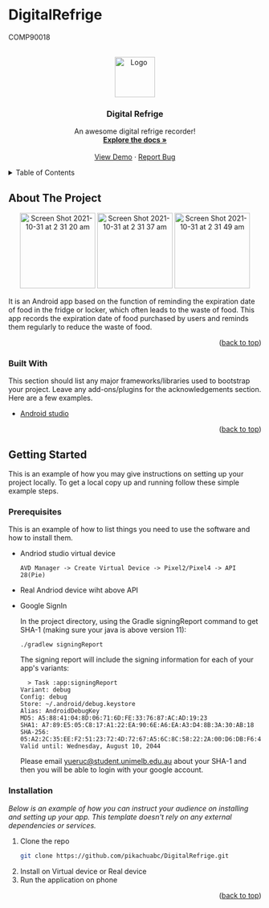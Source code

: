 # DigitalRefrige
COMP90018



<!-- PROJECT LOGO -->
<br />
<div align="center">
  <a>
    <img src="https://github.com/pikachuabc/DigitalRefrige/blob/master/app/src/main/res/mipmap-hdpi/ic_egg.png" alt="Logo" width="80" height="80">
  </a>

  <h3 align="center">Digital Refrige</h3>

  <p align="center">
    An awesome digital refrige recorder!
    <br />
    <a href="hhttps://github.com/pikachuabc/DigitalRefrige/edit/master/README.md"><strong>Explore the docs »</strong></a>
    <br />
    <br />
    <a href="https://github.com/pikachuabc/DigitalRefrige">View Demo</a>
    ·
    <a href="https://github.com/pikachuabc/DigitalRefrige/issues">Report Bug</a>
    
  </p>
</div>



<!-- TABLE OF CONTENTS -->
<details>
  <summary>Table of Contents</summary>
  <ol>
    <li>
      <a href="#about-the-project">About The Project</a>
      <ul>
        <li><a href="#built-with">Built With</a></li>
      </ul>
    </li>
    <li>
      <a href="#getting-started">Getting Started</a>
      <ul>
        <li><a href="#prerequisites">Prerequisites</a></li>
        <li><a href="#installation">Installation</a></li>
      </ul>
    </li>
    <li><a href="#usage">Usage</a></li>
    <li><a href="#contributing">Contributing</a></li>
    <li><a href="#license">License</a></li>
    <li><a href="#contact">Contact</a></li>
    <li><a href="#acknowledgments">Acknowledgments</a></li>
  </ol>
</details>



<!-- ABOUT THE PROJECT -->
## About The Project
<p align="center">

<img width="150" alt="Screen Shot 2021-10-31 at 2 31 20 am" src="https://user-images.githubusercontent.com/61958672/139539629-72a2f88b-20bf-4d8f-a876-96f401c75caa.png">
<img width="150" alt="Screen Shot 2021-10-31 at 2 31 37 am" src="https://user-images.githubusercontent.com/61958672/139539635-991c22d5-0d76-42f9-a300-b5b98dedf9d9.png">
<img width="150" alt="Screen Shot 2021-10-31 at 2 31 49 am" src="https://user-images.githubusercontent.com/61958672/139539617-247b68f5-9ed2-4c2c-a1b3-a1a4839a32fa.png">
</p>



It is an Android app based on the function of reminding the expiration date of food in the fridge or locker, which often leads to the waste of food. This app records the expiration date of food purchased by users and reminds them regularly to reduce the waste of food.

<p align="right">(<a href="#top">back to top</a>)</p>



### Built With

This section should list any major frameworks/libraries used to bootstrap your project. Leave any add-ons/plugins for the acknowledgements section. Here are a few examples.



* [Android studio](https://developer.android.com/)
<p align="right">(<a href="#top">back to top</a>)</p>



<!-- GETTING STARTED -->
## Getting Started

This is an example of how you may give instructions on setting up your project locally.
To get a local copy up and running follow these simple example steps.

### Prerequisites

This is an example of how to list things you need to use the software and how to install them.
* Andriod studio virtual device
  ```
  AVD Manager -> Create Virtual Device -> Pixel2/Pixel4 -> API 28(Pie)
  ```
* Real Andriod device wiht above API
* Google SignIn
  
  In the project directory, using the Gradle signingReport command to get SHA-1 (making sure your java is above version 11): 
  ```
  ./gradlew signingReport
  ```
  
  The signing report will include the signing information for each of your app's variants:
  ```
    > Task :app:signingReport
  Variant: debug
  Config: debug
  Store: ~/.android/debug.keystore
  Alias: AndroidDebugKey
  MD5: A5:88:41:04:8D:06:71:6D:FE:33:76:87:AC:AD:19:23
  SHA1: A7:89:E5:05:C8:17:A1:22:EA:90:6E:A6:EA:A3:D4:8B:3A:30:AB:18
  SHA-256: 05:A2:2C:35:EE:F2:51:23:72:4D:72:67:A5:6C:8C:58:22:2A:00:D6:DB:F6:45:D5:C1:82:D2:80:A4:69:A8:FE
  Valid until: Wednesday, August 10, 2044
  ```
  Please email yueruc@student.unimelb.edu.au about your SHA-1 and then you will be able to login with your google account.
  

### Installation

_Below is an example of how you can instruct your audience on installing and setting up your app. This template doesn't rely on any external dependencies or services._

1. Clone the repo
   ```sh
   git clone https://github.com/pikachuabc/DigitalRefrige.git
   ```
2. Install on Virtual device or Real device
3. Run the application on phone

<p align="right">(<a href="#top">back to top</a>)</p>






<!-- MARKDOWN LINKS & IMAGES -->
<!-- https://www.markdownguide.org/basic-syntax/#reference-style-links -->
[contributors-shield]: https://img.shields.io/github/contributors/othneildrew/Best-README-Template.svg?style=for-the-badge
[contributors-url]: https://github.com/othneildrew/Best-README-Template/graphs/contributors
[forks-shield]: https://img.shields.io/github/forks/othneildrew/Best-README-Template.svg?style=for-the-badge
[forks-url]: https://github.com/othneildrew/Best-README-Template/network/members
[stars-shield]: https://img.shields.io/github/stars/othneildrew/Best-README-Template.svg?style=for-the-badge
[stars-url]: https://github.com/othneildrew/Best-README-Template/stargazers
[issues-shield]: https://img.shields.io/github/issues/othneildrew/Best-README-Template.svg?style=for-the-badge
[issues-url]: https://github.com/othneildrew/Best-README-Template/issues
[license-shield]: https://img.shields.io/github/license/othneildrew/Best-README-Template.svg?style=for-the-badge
[license-url]: https://github.com/othneildrew/Best-README-Template/blob/master/LICENSE.txt
[linkedin-shield]: https://img.shields.io/badge/-LinkedIn-black.svg?style=for-the-badge&logo=linkedin&colorB=555
[linkedin-url]: https://linkedin.com/in/othneildrew
[product-screenshot]: images/screenshot.png
